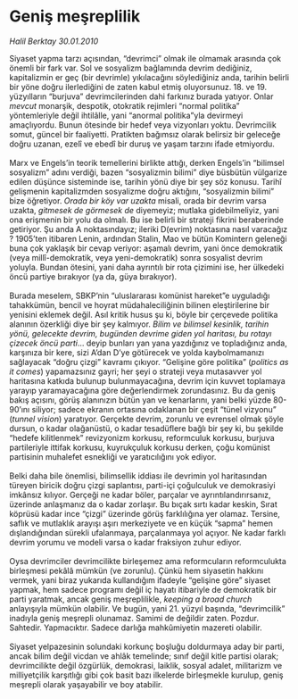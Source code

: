 # Geniş meşreplilik

*Halil Berktay 30.01.2010*

<div class="taraf_structure_2col_1zq">
<div class="margen_n">



 <p>Siyaset yapma tarzı açısından, “devrimci” olmak ile olmamak arasında çok önemli bir fark var. Sol ve sosyalizm bağlamında devrim dediğiniz, kapitalizmin er geç (bir devrimle) yıkılacağını söylediğiniz anda, tarihin belirli bir yöne doğru ilerlediğini de zaten kabul etmiş oluyorsunuz. 18. ve 19. yüzyılların “burjuva” devrimcilerinden dahi farkınız burada yatıyor. Onlar <i>mevcut</i> monarşik, despotik, otokratik rejimleri “normal politika” yöntemleriyle değil ihtilâlle, yani “anormal politika”yla devirmeyi amaçlıyordu. Bunun ötesinde bir hedef veya vizyonları yoktu. Devrimcilik somut, güncel bir faaliyetti. Pratikten bağımsız olarak belirsiz bir geleceğe doğru uzanan, ezelî ve ebedî bir duruş ve yaşam tarzını ifade etmiyordu. <br/><br/>Marx ve Engels’in teorik temellerini birlikte attığı, derken Engels’in “bilimsel sosyalizm” adını verdiği, bazen “sosyalizmin bilimi” diye büsbütün vülgarize edilen düşünce sisteminde ise, tarihin yönü diye bir şey söz konusu. Tarihî gelişmenin kapitalizmden sosyalizme doğru aktığını, “sosyalizmin bilimi” bize öğretiyor. <i>Orada bir köy var uzakta</i> misali, orada bir devrim varsa uzakta, <i>gitmesek de görmesek de</i> diyemeyiz; mutlaka gidebilmeliyiz, yani ona erişmenin bir yolu da olmalı. Bu ise belirli bir strateji fikrini beraberinde getiriyor. Şu anda A noktasındayız; ileriki D(evrim) noktasına nasıl varacağız ? 1905’ten itibaren Lenin, ardından Stalin, Mao ve bütün Komintern geleneği buna çok yaklaşık bir cevap veriyor: aşamalı devrim, yani önce demokratik (veya millî-demokratik, veya yeni-demokratik) sonra sosyalist devrim yoluyla. Bundan ötesini, yani daha ayrıntılı bir rota çizimini ise, her ülkedeki öncü partiye bırakıyor (ya da, güya bırakıyor). <br/><br/>Burada meselem, SBKP’nin “uluslararası komünist hareket”e uyguladığı tahakkümün, bencil ve hoyrat müdahaleciliğinin bilinen eleştirilerine bir yenisini eklemek değil. Asıl kritik husus şu ki, böyle bir çerçevede politika alanının özerkliği diye bir şey kalmıyor. <i>Bilim ve bilimsel kesinlik, tarihin yönü, gelecekte devrim, bugünden devrime giden yol haritası, bu rotayı çizecek öncü parti</i>... deyip bunları yan yana yazdığınız ve topladığınız anda, karşınıza bir kere, sizi A’dan D’ye götürecek ve yolda kaybolmamanızı sağlayacak “doğru çizgi” kavramı çıkıyor. “Gelişine göre politika” (<i>politics as it comes</i>) yapamazsınız gayri; her şeyi o strateji veya mutasavver yol haritasına katkıda bulunup bulunmayacağına, devrim için kuvvet toplamaya yarayıp yaramayacağına göre değerlendirmek zorundasınız. Bu da geniş bakış açısını, görüş alanınızın bütün yan ve kenarlarını, yani belki yüzde 80-90’ını siliyor; sadece ekranın ortasına odaklanan bir çeşit “tünel vizyonu” (<i>tunnel vision</i>) yaratıyor. Gerçekte devrim, zorunlu ve evrensel olmak şöyle dursun, o kadar olağanüstü, o kadar tesadüflere bağlı bir şey ki, bu şekilde “hedefe kilitlenmek” revizyonizm korkusu, reformculuk korkusu, burjuva partileriyle ittifak korkusu, kuyrukçuluk korkusu derken, çoğu komünist partisinin muhalefet esnekliği ve yaratıcılığını yok ediyor. <br/><br/>Belki daha bile önemlisi, bilimsellik iddiası ile devrimin yol haritasından türeyen biricik doğru çizgi saplantısı, parti-içi çoğulculuk ve demokrasiyi imkânsız kılıyor. Gerçeği ne kadar böler, parçalar ve ayrıntılandırırsanız, üzerinde anlaşmanız da o kadar zorlaşır. Bu bıçak sırtı kadar keskin, Sırat köprüsü kadar ince “çizgi” üzerinde görüş farklılığına yer olamaz. Tersine, saflık ve mutlaklık arayışı aşırı merkeziyete ve en küçük “sapma” hemen dışlandığından sürekli ufalanmaya, parçalanmaya yol açıyor. Ne kadar farklı devrim yorumu ve modeli varsa o kadar fraksiyon zuhur ediyor. <br/><br/>Oysa devrimciler devrimcilikte birleşemez ama reformcuların reformculukta birleşmesi pekâlâ mümkün (ve zorunlu). Çünkü hem siyasetin hakkını vermek, yani biraz yukarıda kullandığım ifadeyle “gelişine göre” siyaset yapmak, hem sadece programı değil iç hayatı itibariyle de demokratik bir parti yaratmak, ancak geniş meşreplilikle, <i>keeping a broad church</i> anlayışıyla mümkün olabilir. Ve bugün, yani 21. yüzyıl başında, “devrimcilik” inadıyla geniş meşrepli olunamaz. Samimi de değildir zaten. Pozdur. Sahtedir. Yapmacıktır. Sadece darlığa mahkûmiyetin mazereti olabilir. <br/><br/>Siyaset yelpazesinin solundaki korkunç boşluğu doldurmaya aday bir parti, ancak bilim değil vicdan ve ahlâk temelinde; sınıf değil kitle partisi olarak; devrimcilikte değil özgürlük, demokrasi, laiklik, sosyal adalet, militarizm ve milliyetçilik karşıtlığı gibi çok basit bazı ilkelerde birleşmekle kurulup, geniş meşrepli olarak yaşayabilir ve boy atabilir.</p>
<br/>
<br/>
<br/>



<br/>


<div id="taraf_not">
</div>

</div>


</div>
